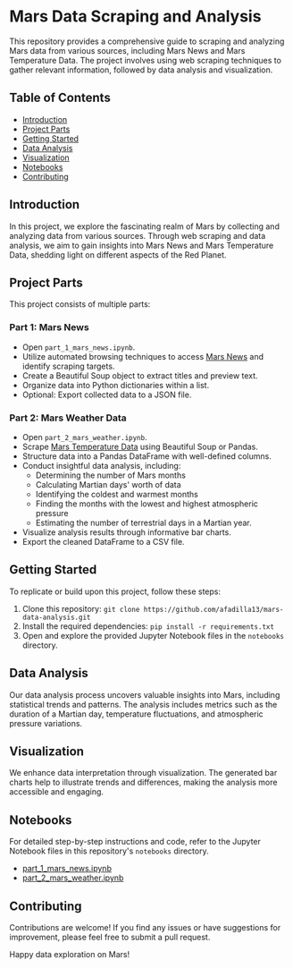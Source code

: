 # Mars Data Scraping and Analysis

This repository provides a comprehensive guide to scraping and analyzing Mars data from various sources, including Mars News and Mars Temperature Data. The project involves using web scraping techniques to gather relevant information, followed by data analysis and visualization.

## Table of Contents
- [Introduction](#introduction)
- [Project Parts](#project-parts)
- [Getting Started](#getting-started)
- [Data Analysis](#data-analysis)
- [Visualization](#visualization)
- [Notebooks](#notebooks)
- [Contributing](#contributing)

## Introduction
In this project, we explore the fascinating realm of Mars by collecting and analyzing data from various sources. Through web scraping and data analysis, we aim to gain insights into Mars News and Mars Temperature Data, shedding light on different aspects of the Red Planet.

## Project Parts
This project consists of multiple parts:

### Part 1: Mars News
- Open `part_1_mars_news.ipynb`.
- Utilize automated browsing techniques to access [Mars News](https://static.bc-edx.com/data/web/mars_news/index.html) and identify scraping targets.
- Create a Beautiful Soup object to extract titles and preview text.
- Organize data into Python dictionaries within a list.
- Optional: Export collected data to a JSON file.

### Part 2: Mars Weather Data
- Open `part_2_mars_weather.ipynb`.
- Scrape [Mars Temperature Data](https://static.bc-edx.com/data/web/mars_facts/temperature.html) using Beautiful Soup or Pandas.
- Structure data into a Pandas DataFrame with well-defined columns.
- Conduct insightful data analysis, including:
  - Determining the number of Mars months
  - Calculating Martian days' worth of data
  - Identifying the coldest and warmest months
  - Finding the months with the lowest and highest atmospheric pressure
  - Estimating the number of terrestrial days in a Martian year.
- Visualize analysis results through informative bar charts.
- Export the cleaned DataFrame to a CSV file.

## Getting Started
To replicate or build upon this project, follow these steps:

1. Clone this repository: `git clone https://github.com/afadilla13/mars-data-analysis.git`
2. Install the required dependencies: `pip install -r requirements.txt`
3. Open and explore the provided Jupyter Notebook files in the `notebooks` directory.

## Data Analysis
Our data analysis process uncovers valuable insights into Mars, including statistical trends and patterns. The analysis includes metrics such as the duration of a Martian day, temperature fluctuations, and atmospheric pressure variations.

## Visualization
We enhance data interpretation through visualization. The generated bar charts help to illustrate trends and differences, making the analysis more accessible and engaging.

## Notebooks
For detailed step-by-step instructions and code, refer to the Jupyter Notebook files in this repository's `notebooks` directory.

- [part_1_mars_news.ipynb](notebooks/part_1_mars_news.ipynb)
- [part_2_mars_weather.ipynb](notebooks/part_2_mars_weather.ipynb)

## Contributing
Contributions are welcome! If you find any issues or have suggestions for improvement, please feel free to submit a pull request.

Happy data exploration on Mars!
